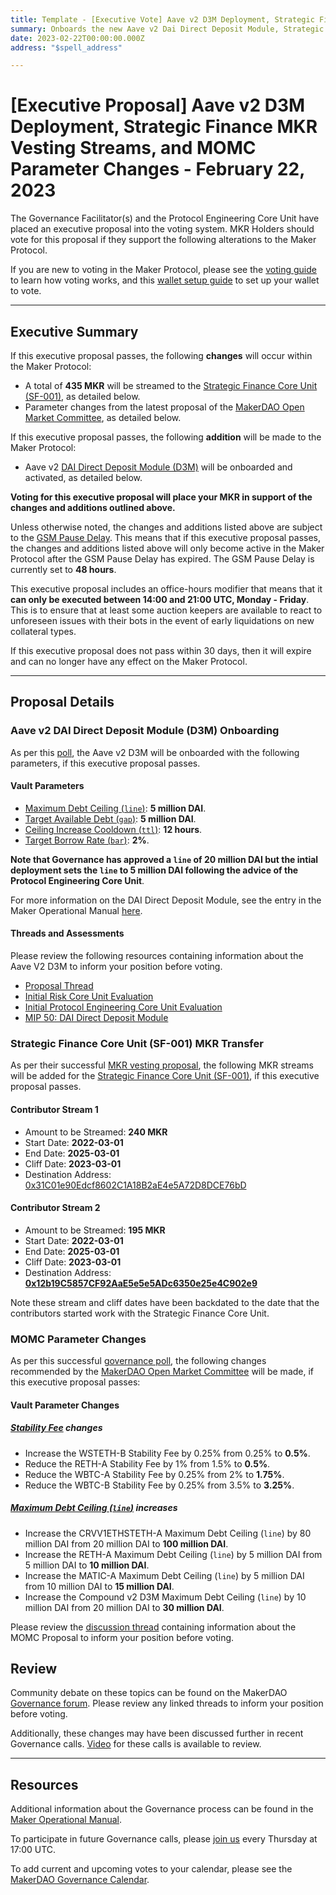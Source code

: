 ```yaml
---
title: Template - [Executive Vote] Aave v2 D3M Deployment, Strategic Finance MKR Vesting Streams, and MOMC Parameter Changes - February 22, 2023
summary: Onboards the new Aave v2 Dai Direct Deposit Module, Strategic Finance Core Unit (SF-001) MKR Vesting Stream setup, and MOMC parameter changes.
date: 2023-02-22T00:00:00.000Z
address: "$spell_address"

---
```

# [Executive Proposal] Aave v2 D3M Deployment, Strategic Finance MKR Vesting Streams, and MOMC Parameter Changes - February 22, 2023

The Governance Facilitator(s) and the Protocol Engineering Core Unit have placed an executive proposal into the voting system. MKR Holders should vote for this proposal if they support the following alterations to the Maker Protocol.

If you are new to voting in the Maker Protocol, please see the [voting guide](https://community-development.makerdao.com/en/learn/governance/how-voting-works/) to learn how voting works, and this [wallet setup guide](https://community-development.makerdao.com/en/learn/governance/voting-setup/) to set up your wallet to vote.

---

## Executive Summary

If this executive proposal passes, the following **changes** will occur within the Maker Protocol:
- A total of **435 MKR** will be streamed to the [Strategic Finance Core Unit (SF-001)](https://mips.makerdao.com/mips/details/MIP39c2SP36), as detailed below.
- Parameter changes from the latest proposal of the [MakerDAO Open Market Committee](https://forum.makerdao.com/t/parameter-proposal-group-makerdao-open-market-committee/7355), as detailed below.

If this executive proposal passes, the following **addition** will be made to the Maker Protocol:
- Aave v2 [DAI Direct Deposit Module (D3M)](https://manual.makerdao.com/module-index/module-dai-direct-deposit) will be onboarded and activated, as detailed below. 

**Voting for this executive proposal will place your MKR in support of the changes and additions outlined above.**

Unless otherwise noted, the changes and additions listed above are subject to the [GSM Pause Delay](https://manual.makerdao.com/parameter-index/core/param-gsm-pause-delay). This means that if this executive proposal passes, the changes and additions listed above will only become active in the Maker Protocol after the GSM Pause Delay has expired. The GSM Pause Delay is currently set to **48 hours**.

This executive proposal includes an office-hours modifier that means that it **can only be executed between 14:00 and 21:00 UTC, Monday - Friday**. This is to ensure that at least some auction keepers are available to react to unforeseen issues with their bots in the event of early liquidations on new collateral types.

If this executive proposal does not pass within 30 days, then it will expire and can no longer have any effect on the Maker Protocol.

---

## Proposal Details

### Aave v2 DAI Direct Deposit Module (D3M) Onboarding

As per this [poll](https://vote.makerdao.com/polling/QmUMyywc#poll-detail), the Aave v2 D3M will be onboarded with the following parameters, if this executive proposal passes. 

#### Vault Parameters

* [Maximum Debt Ceiling (`line`)](https://manual.makerdao.com/module-index/module-dciam#maximum-debt-ceiling-line): **5 million DAI**.
* [Target Available Debt (`gap`)](https://manual.makerdao.com/module-index/module-dciam#target-available-debt-gap): **5 million DAI**.
* [Ceiling Increase Cooldown (`ttl`)](https://manual.makerdao.com/module-index/module-dciam#ceiling-increase-cooldown-ttl): **12 hours**.
* [Target Borrow Rate (`bar`)](https://manual.makerdao.com/module-index/module-dai-direct-deposit#target-borrow-rate-bar): **2%**.

**Note that Governance has approved a `line` of 20 million DAI but the intial deployment sets the `line` to 5 million DAI following the advice of the Protocol Engineering Core Unit**. 

For more information on the DAI Direct Deposit Module, see the entry in the Maker Operational Manual [here](https://manual.makerdao.com/module-index/module-dai-direct-deposit).

#### Threads and Assessments 

Please review the following resources containing information about the Aave V2 D3M to inform your position before voting.
* [Proposal Thread](https://forum.makerdao.com/t/parameter-changes-proposal-ppg-omc-001-2-february-2023/19637)
* [Initial Risk Core Unit Evaluation](https://forum.makerdao.com/t/d3m-risk-assessment/9353)
* [Initial Protocol Engineering Core Unit Evaluation](https://forum.makerdao.com/t/direct-aavev2-dai-direct-deposit-module-technical-assessment/10751)
* [MIP 50: DAI Direct Deposit Module](https://mips.makerdao.com/mips/details/MIP50)

### Strategic Finance Core Unit (SF-001) MKR Transfer

As per their successful [MKR vesting proposal](https://mips.makerdao.com/mips/details/MIP40c3SP48), the following MKR streams will be added for the [Strategic Finance Core Unit (SF-001)](https://mips.makerdao.com/mips/details/MIP39c2SP36), if this executive proposal passes. 

#### Contributor Stream 1

- Amount to be Streamed: **240 MKR**
- Start Date: **2022-03-01**
- End Date: **2025-03-01**
- Cliff Date: **2023-03-01**
- Destination Address: [0x31C01e90Edcf8602C1A18B2aE4e5A72D8DCE76bD](https://etherscan.io/address/0x31C01e90Edcf8602C1A18B2aE4e5A72D8DCE76bD)

#### Contributor Stream 2

- Amount to be Streamed: **195 MKR**
- Start Date: **2022-03-01**
- End Date: **2025-03-01**
- Cliff Date: **2023-03-01**
- Destination Address: **[0x12b19C5857CF92AaE5e5e5ADc6350e25e4C902e9](https://etherscan.io/address/0x12b19C5857CF92AaE5e5e5ADc6350e25e4C902e9)**

Note these stream and cliff dates have been backdated to the date that the contributors started work with the Strategic Finance Core Unit.

### MOMC Parameter Changes

As per this successful [governance poll](https://vote.makerdao.com/polling/QmUMyywc), the following changes recommended by the [MakerDAO Open Market Committee](https://forum.makerdao.com/t/parameter-proposal-group-makerdao-open-market-committee/7355) will be made, if this executive proposal passes:

#### Vault Parameter Changes

##### [Stability Fee](https://manual.makerdao.com/parameter-index/vault-risk/param-stability-fee) changes

* Increase the WSTETH-B Stability Fee by 0.25% from 0.25% to **0.5%**.
* Reduce the RETH-A Stability Fee by 1% from 1.5% to **0.5%**.
* Reduce the WBTC-A Stability Fee by 0.25% from 2% to **1.75%**.
* Reduce the WBTC-B Stability Fee by 0.25% from 3.5% to **3.25%**.

##### [Maximum Debt Ceiling (`line`)](https://manual.makerdao.com/module-index/module-dciam#maximum-debt-ceiling-line) increases

* Increase the CRVV1ETHSTETH-A Maximum Debt Ceiling (`line`) by 80 million DAI from 20 million DAI to **100 million DAI**.
* Increase the RETH-A Maximum Debt Ceiling (`line`) by 5 million DAI from 5 million DAI to **10 million DAI**.
* Increase the MATIC-A Maximum Debt Ceiling (`line`) by 5 million DAI from 10 million DAI to **15 million DAI**.
* Increase the Compound v2 D3M Maximum Debt Ceiling (`line`) by 10 million DAI from 20 million DAI to **30 million DAI**.

Please review the [discussion thread](https://forum.makerdao.com/t/parameter-changes-proposal-ppg-omc-001-2-february-2023/19637) containing information about the MOMC Proposal to inform your position before voting.

## Review

Community debate on these topics can be found on the MakerDAO [Governance forum](https://forum.makerdao.com/). Please review any linked threads to inform your position before voting.

Additionally, these changes may have been discussed further in recent Governance calls. [Video](https://www.youtube.com/playlist?list=PLLzkWCj8ywWNq5-90-Id6VPSsrk4OWVan) for these calls is available to review.

---

## Resources

Additional information about the Governance process can be found in the [Maker Operational Manual](https://manual.makerdao.com).

To participate in future Governance calls, please [join us](https://forum.makerdao.com/tag/pubcall-:-governance-and-risk) every Thursday at 17:00 UTC.

To add current and upcoming votes to your calendar, please see the [MakerDAO Governance Calendar](https://manual.makerdao.com/makerdao/calendars/governance-calendar).